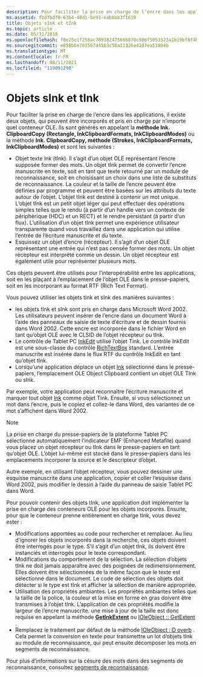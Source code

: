 ```yaml
---
description: Pour faciliter la prise en charge de l’encre dans les applications, il existe deux objets, qui peuvent être incorporés et pris en charge par n’importe quel conteneur OLE.
ms.assetid: fbd7bdf0-63b4-48d1-be91-eabbbb3f1618
title: Objets sInk et tInk
ms.topic: article
ms.date: 05/31/2018
ms.openlocfilehash: f8e25e1f258ac789382475666878c986f5053323a1b19bf8f4b6110c096f2fd7
ms.sourcegitcommit: e858bbe701567d4583c50a11326e42d7ea51804b
ms.translationtype: MT
ms.contentlocale: fr-FR
ms.lasthandoff: 08/11/2021
ms.locfileid: "119091298"
---
```

# <a name="sink-and-tink-objects"></a>Objets sInk et tInk

Pour faciliter la prise en charge de l’encre dans les applications, il existe deux objets, qui peuvent être incorporés et pris en charge par n’importe quel conteneur OLE. Ils sont générés en appelant la **méthode Ink. ClipboardCopy (Rectangle, InkClipboardFormats, InkClipboardModes)** ou la méthode **Ink. ClipboardCopy, méthode (Strokes, InkClipboardFormats, InkClipboardModes)** et sont les suivantes :

-   Objet texte Ink (tInk). Il s’agit d’un objet OLE représentant l’encre supposée former des mots. Un objet tInk permet de convertir l’encre manuscrite en texte, soit en tant que texte retourné par un module de reconnaissance, soit en choisissant un choix dans une liste de substituts de reconnaissance. La couleur et la taille de l’encre peuvent être définies par programme et peuvent être basées sur les attributs du texte autour de l’objet. L’objet tInk est destiné à contenir un mot unique. L’objet tInk est un petit objet léger qui peut effectuer des opérations simples telles que le rendu (à partir d’un handle vers un contexte de périphérique (HDC) et un RECT) et le rendre persistant (à partir d’un flux). L’utilisation d’un objet tInk permet une expérience utilisateur transparente quand vous travaillez dans une application qui utilise l’entrée de l’écriture manuscrite et du texte.
-   Esquissez un objet d’encre (récepteur). Il s’agit d’un objet OLE représentant une entrée qui n’est pas censée former des mots. Un objet récepteur est interprété comme un dessin. Un objet récepteur est également utile pour représenter plusieurs mots.

Ces objets peuvent être utilisés pour l’interopérabilité entre les applications, soit en les plaçant à l’emplacement de l’objet OLE dans le presse-papiers, soit en les incorporant au format RTF (Rich Text Format).

Vous pouvez utiliser les objets tInk et sInk des manières suivantes :

-   les objets tInk et sInk sont pris en charge dans Microsoft Word 2002. Les utilisateurs peuvent insérer de l’encre dans un document Word à l’aide des panneaux de saisie de texte d’écriture et de dessin fournis dans Word 2002. Cette encre est incorporée dans le fichier Word en tant qu’objet OLE avec le CLSID de l’objet récepteur ou tInk.
-   Le contrôle de Tablet PC [InkEdit](/previous-versions/ms552265(v=vs.100)) utilise l’objet Tink. Le contrôle InkEdit est une sous-classe du contrôle [RichTextBox](/dotnet/api/system.windows.forms.richtextbox?view=netcore-3.1) standard. L’entrée manuscrite est insérée dans le flux RTF du contrôle InkEdit en tant qu’objet tInk.
-   Lorsqu’une application déplace un objet [Ink](/previous-versions/aa515768(v=msdn.10)) sélectionné dans le presse-papiers, l’emplacement OLE Object Clipboard contient un objet OLE TInk ou sInk.

Par exemple, votre application peut reconnaître l’écriture manuscrite et marquer tout objet [Ink](/previous-versions/aa515768(v=msdn.10)) comme objet Tink. Ensuite, si vous sélectionnez un mot dans l’encre, puis le copiez et collez-le dans Word, des variantes de ce mot s’affichent dans Word 2002.

> [!Note]  
> La prise en charge du presse-papiers de la plateforme Tablet PC sélectionne automatiquement l’indicateur EMF (Enhanced Metafile) quand vous placez un objet récepteur ou tInk dans le presse-papiers en tant qu’objet OLE. L’objet lui-même est stocké dans le presse-papiers dans les emplacements incorporer la source et le descripteur d’objet.

 

Autre exemple, en utilisant l’objet récepteur, vous pouvez dessiner une esquisse manuscrite dans une application, copier et coller l’esquisse dans Word 2002, puis modifier le dessin à l’aide du panneau de saisie Tablet PC dans Word.

Pour pouvoir contenir des objets tInk, une application doit implémenter la prise en charge des conteneurs OLE pour les objets incorporés. Ensuite, pour que le conteneur prenne entièrement en charge tInk, vous devez ester :

-   Modifications apportées au code pour rechercher et remplacer. Au lieu d’ignorer les objets incorporés dans la recherche, ces objets doivent être interrogés pour le type. S’il s’agit d’un objet tInk, ils doivent être instanciés et interrogés pour le texte correspondant.
-   Modifications du comportement de la sélection. La sélection d’objets tInk ne doit jamais apparaître avec des poignées de redimensionnement. Elles doivent être sélectionnées de la même façon que le texte est sélectionné dans le document. Le code de sélection des objets doit détecter si le type est tInk et afficher la sélection de manière appropriée.
-   Utilisation des propriétés ambiantes. Les propriétés ambiantes telles que la taille de la police, la couleur et la mise en forme en gras doivent être transmises à l’objet tInk. L’application de ces propriétés modifie la largeur de l’encre manuscrite. une mise à jour de la taille est donc requise en appelant la méthode [**GetInkExtent**](/windows/desktop/api/msinkaut/nf-msinkaut-iinklineinfo-getinkextent) ou [IOleObject :: GetExtent](/windows/win32/api/oleidl/nf-oleidl-ioleobject-getextent) .
-   Remplacez le traitement par défaut de la méthode [IOleObject ::D overb](/windows/win32/api/oleidl/nf-oleidl-ioleobject-doverb) . Cela permet la conversion en texte pour transmettre un lot d’objets tInk au module de reconnaissance, qui peut ensuite décomposer les mots en segments de reconnaissance.

Pour plus d’informations sur la césure des mots dans des segments de reconnaissance, consultez [segments de reconnaissance](recognition-segments.md).

 

 
